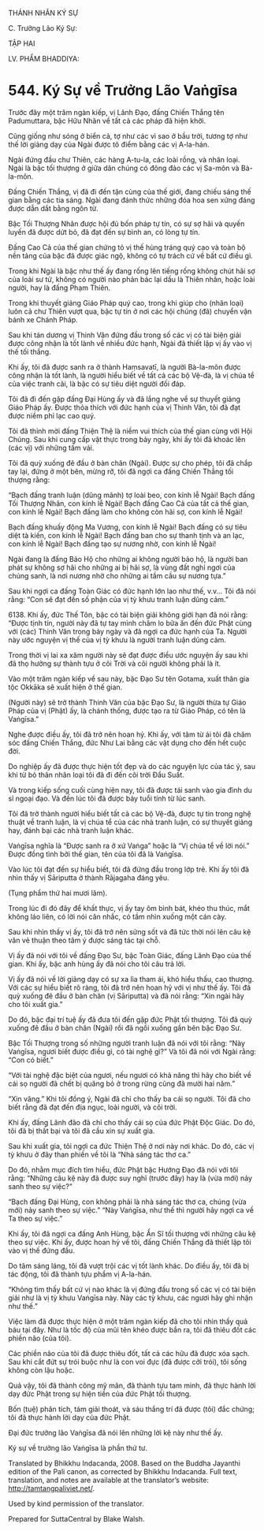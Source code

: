 THÁNH NHÂN KÝ SỰ

C. Trưởng Lão Ký Sự:

TẬP HAI

LV. PHẨM BHADDIYA:

# 544\. Ký Sự về Trưởng Lão Vaṅgīsa

Trước đây một trăm ngàn kiếp, vị Lãnh Đạo, đấng Chiến Thắng tên Padumuttara, bậc Hữu Nhãn về tất cả các pháp đã hiện khởi.

Cũng giống như sóng ở biển cả, tợ như các vì sao ở bầu trời, tương tợ như thế lời giảng dạy của Ngài được tô điểm bằng các vị A-la-hán.

Ngài đứng đầu chư Thiên, các hàng A-tu-la, các loài rồng, và nhân loại. Ngài là bậc tối thượng ở giữa dân chúng có đông đảo các vị Sa-môn và Bà-la-môn.

Đấng Chiến Thắng, vị đã đi đến tận cùng của thế giới, đang chiếu sáng thế gian bằng các tia sáng. Ngài đang đánh thức những đóa hoa sen xứng đáng được dẫn dắt bằng ngôn từ.

Bậc Tối Thượng Nhân được hội đủ bốn pháp tự tín, có sự sợ hãi và quyến luyến đã được dứt bỏ, đã đạt đến sự bình an, có lòng tự tín.

Đấng Cao Cả của thế gian chứng tỏ vị thế hùng tráng quý cao và toàn bộ nền tảng của bậc đã được giác ngộ, không có tự trách cứ về bất cứ điều gì.

Trong khi Ngài là bậc như thế ấy đang rống lên tiếng rống không chút hãi sợ của loài sư tử, không có người nào phản bác lại dầu là Thiên nhân, hoặc loài người, hay là đấng Phạm Thiên.

Trong khi thuyết giảng Giáo Pháp quý cao, trong khi giúp cho (nhân loại) luôn cả chư Thiên vượt qua, bậc tự tín ở nơi các hội chúng (đã) chuyển vận bánh xe Chánh Pháp.

Sau khi tán dương vị Thinh Văn đứng đầu trong số các vị có tài biện giải được công nhận là tốt lành về nhiều đức hạnh, Ngài đã thiết lập vị ấy vào vị thế tối thắng.

Khi ấy, tôi đã được sanh ra ở thành Haṃsavatī, là người Bà-la-môn được công nhận là tốt lành, là người hiểu biết về tất cả các bộ Vệ-đà, là vị chúa tể của việc tranh cãi, là bậc có sự tiêu diệt người đối đáp.

Tôi đã đi đến gặp đấng Đại Hùng ấy và đã lắng nghe về sự thuyết giảng Giáo Pháp ấy. Được thỏa thích với đức hạnh của vị Thinh Văn, tôi đã đạt được niềm phỉ lạc cao quý.

Tôi đã thỉnh mời đấng Thiện Thệ là niềm vui thích của thế gian cùng với Hội Chúng. Sau khi cung cấp vật thực trong bảy ngày, khi ấy tôi đã khoác lên (các vị) với những tấm vải.

Tôi đã quỳ xuống đê đầu ở bàn chân (Ngài). Được sự cho phép, tôi đã chắp tay lại, đứng ở một bên, mừng rỡ, tôi đã ngợi ca đấng Chiến Thắng tối thượng rằng:

“Bạch đấng tranh luận (dũng mãnh) tợ loài beo, con kính lễ Ngài! Bạch đấng Tối Thượng Nhân, con kính lễ Ngài! Bạch đấng Cao Cả của tất cả thế gian, con kính lễ Ngài! Bạch đấng làm cho không còn hãi sợ, con kính lễ Ngài!

Bạch đấng khuấy động Ma Vương, con kính lễ Ngài! Bạch đấng có sự tiêu diệt tà kiến, con kính lễ Ngài! Bạch đấng ban cho sự thanh tịnh và an lạc, con kính lễ Ngài! Bạch đấng tạo sự nương nhờ, con kính lễ Ngài!

Ngài đang là đấng Bảo Hộ cho những ai không người bảo hộ, là người ban phát sự không sợ hãi cho những ai bị hãi sợ, là vùng đất nghỉ ngơi của chúng sanh, là nơi nương nhờ cho những ai tầm cầu sự nương tựa.”

Sau khi ngợi ca đấng Toàn Giác có đức hạnh lớn lao như thế, v.v… Tôi đã nói rằng: “Con sẽ đạt đến số phận của vị tỳ khưu tranh luận dũng cảm.”

6138\. Khi ấy, đức Thế Tôn, bậc có tài biện giải không giới hạn đã nói rằng: “Được tịnh tín, người này đã tự tay mình chăm lo bữa ăn đến đức Phật cùng với (các) Thinh Văn trong bảy ngày và đã ngợi ca đức hạnh của Ta. Người này ước nguyện vị thế của vị tỳ khưu là người tranh luận dũng cảm.

Trong thời vị lai xa xăm người này sẽ đạt được điều ước nguyện ấy sau khi đã thọ hưởng sự thành tựu ở cõi Trời và cõi người không phải là ít.

Vào một trăm ngàn kiếp về sau này, bậc Đạo Sư tên Gotama, xuất thân gia tộc Okkāka sẽ xuất hiện ở thế gian.

(Người này) sẽ trở thành Thinh Văn của bậc Đạo Sư, là người thừa tự Giáo Pháp của vị (Phật) ấy, là chánh thống, được tạo ra từ Giáo Pháp, có tên là Vaṅgīsa.”

Nghe được điều ấy, tôi đã trở nên hoan hỷ. Khi ấy, với tâm từ ái tôi đã chăm sóc đấng Chiến Thắng, đức Như Lai bằng các vật dụng cho đến hết cuộc đời.

Do nghiệp ấy đã được thực hiện tốt đẹp và do các nguyện lực của tác ý, sau khi từ bỏ thân nhân loại tôi đã đi đến cõi trời Đẩu Suất.

Và trong kiếp sống cuối cùng hiện nay, tôi đã được tái sanh vào gia đình du sĩ ngoại đạo. Và đến lúc tôi đã được bảy tuổi tính từ lúc sanh.

Tôi đã trở thành người hiểu biết tất cả các bộ Vệ-đà, được tự tin trong nghệ thuật về tranh luận, là vị chúa tể của các nhà tranh luận, có sự thuyết giảng hay, đánh bại các nhà tranh luận khác.

Vaṅgīsa nghĩa là “Được sanh ra ở xứ Vaṅga” hoặc là “Vị chúa tể về lời nói.” Được đồng tình bởi thế gian, tên của tôi đã là Vaṅgīsa.

Vào lúc tôi đạt đến sự hiểu biết, tôi đã đứng đầu trong lớp trẻ. Khi ấy tôi đã nhìn thấy vị Sāriputta ở thành Rājagaha đáng yêu.

(Tụng phẩm thứ hai mươi lăm).

Trong lúc đi đó đây để khất thực, vị ấy tay ôm bình bát, khéo thu thúc, mắt không láo liên, có lời nói cân nhắc, có tầm nhìn xuống một cán cày.

Sau khi nhìn thấy vị ấy, tôi đã trở nên sửng sốt và đã tức thời nói lên câu kệ văn vẻ thuận theo tâm ý được sáng tác tại chỗ.

Vị ấy đã nói với tôi về đấng Đạo Sư, bậc Toàn Giác, đấng Lãnh Đạo của thế gian. Khi ấy, bậc anh hùng ấy đã nói cho tôi câu trả lời.

Vị ấy đã nói về lời giảng dạy có sự xa lìa tham ái, khó hiểu thấu, cao thượng. Với các sự hiểu biết rõ ràng, tôi đã trở nên hoan hỷ với vị như thế ấy. Tôi đã quỳ xuống đê đầu ở bàn chân (vị Sāriputta) và đã nói rằng: “Xin ngài hãy cho tôi xuất gia.”

Do đó, bậc đại trí tuệ ấy đã đưa tôi đến gặp đức Phật tối thượng. Tôi đã quỳ xuống đê đầu ở bàn chân (Ngài) rồi đã ngồi xuống gần bên bậc Đạo Sư.

Bậc Tối Thượng trong số những người tranh luận đã nói với tôi rằng: “Này Vaṅgīsa, ngươi biết được điều gì, có tài nghệ gì?” Và tôi đã nói với Ngài rằng: “Con có biết.”

“Với tài nghệ đặc biệt của ngươi, nếu ngươi có khả năng thì hãy cho biết về cái sọ người đã chết bị quăng bỏ ở trong rừng cũng đã mười hai năm.”

“Xin vâng.” Khi tôi đồng ý, Ngài đã chỉ cho thấy ba cái sọ người. Tôi đã cho biết rằng đã đạt đến địa ngục, loài người, và cõi trời.

Khi ấy, đấng Lãnh đão đã chỉ cho thấy cái sọ của đức Phật Độc Giác. Do đó, tôi đã bị thất bại và tôi đã cầu xin sự xuất gia.

Sau khi xuất gia, tôi ngợi ca đức Thiện Thệ ở nơi này nơi khác. Do đó, các vị tỳ khưu ở đây than phiền về tôi là “Nhà sáng tác thơ ca.”

Do đó, nhằm mục đích tìm hiểu, đức Phật bậc Hướng Đạo đã nói với tôi rằng: “Những câu kệ này đã được suy nghĩ (trước đây) hay là (vừa mới) nảy sanh theo sự việc?”

“Bạch đấng Đại Hùng, con không phải là nhà sáng tác thơ ca, chúng (vừa mới) nảy sanh theo sự việc.” “Này Vaṅgīsa, như thế thì người hãy ngợi ca về Ta theo sự việc.”

Khi ấy, tôi đã ngợi ca đấng Anh Hùng, bậc Ẩn Sĩ tối thượng với những câu kệ theo sự việc. Khi ấy, được hoan hỷ về tôi, đấng Chiến Thắng đã thiết lập tôi vào vị thế đứng đầu.

Do tâm sáng láng, tôi đã vượt trội các vị tốt lành khác. Do điều ấy, tôi đã bị tác động, tôi đã thành tựu phẩm vị A-la-hán.

“Không tìm thấy bất cứ vị nào khác là vị đứng đầu trong số các vị có tài biện giải như là vị tỳ khưu Vaṅgīsa này. Này các tỳ khưu, các ngươi hãy ghi nhận như thế.”

Việc làm đã được thực hiện ở một trăm ngàn kiếp đã cho tôi nhìn thấy quả báu tại đây. Như là tốc độ của mũi tên khéo được bắn ra, tôi đã thiêu đốt các phiền não (của tôi).

Các phiền não của tôi đã được thiêu đốt, tất cả các hữu đã được xóa sạch. Sau khi cắt đứt sự trói buộc như là con voi đực (đã được cởi trói), tôi sống không còn lậu hoặc.

Quả vậy, tôi đã thành công mỹ mãn, đã thành tựu tam minh, đã thực hành lời dạy đức Phật trong sự hiện tiền của đức Phật tối thượng.

Bốn (tuệ) phân tích, tám giải thoát, và sáu thắng trí đã được (tôi) đắc chứng; tôi đã thực hành lời dạy của đức Phật.

Đại đức trưởng lão Vaṅgīsa đã nói lên những lời kệ này như thế ấy.

Ký sự về trưởng lão Vaṅgīsa là phần thứ tư.

Translated by Bhikkhu Indacanda, 2008. Based on the Buddha Jayanthi edition of the Pali canon, as corrected by Bhikkhu Indacanda. Full text, translation, and notes are available at the translator’s website: http://tamtangpaliviet.net/.

Used by kind permission of the translator.

Prepared for SuttaCentral by Blake Walsh.
